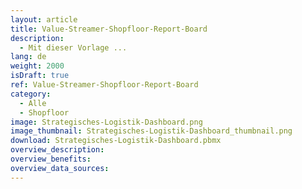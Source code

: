 ```yaml
---
layout: article
title: Value-Streamer-Shopfloor-Report-Board
description: 
  - Mit dieser Vorlage ...
lang: de
weight: 2000
isDraft: true
ref: Value-Streamer-Shopfloor-Report-Board
category:
  - Alle
  - Shopfloor
image: Strategisches-Logistik-Dashboard.png
image_thumbnail: Strategisches-Logistik-Dashboard_thumbnail.png
download: Strategisches-Logistik-Dashboard.pbmx
overview_description:
overview_benefits:
overview_data_sources:
---
```

